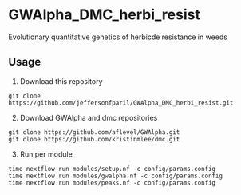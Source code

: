 # GWAlpha_DMC_herbi_resist
Evolutionary quantitative genetics of herbicde resistance in weeds

## Usage

1. Download this repository
```shell
git clone https://github.com/jeffersonfparil/GWAlpha_DMC_herbi_resist.git
```

2. Download GWAlpha and dmc repositories
```shell
git clone https://github.com/aflevel/GWAlpha.git
git clone https://github.com/kristinmlee/dmc.git
```

3. Run per module
```shell
time nextflow run modules/setup.nf -c config/params.config
time nextflow run modules/gwalpha.nf -c config/params.config
time nextflow run modules/peaks.nf -c config/params.config
```